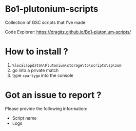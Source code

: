 # Bo1-plutonium-scripts
Collection of GSC scripts that I've made

Code Explorer: https://dragitz.github.io/Bo1-plutonium-scripts/

# How to install ?
1) ``%localappdata%\Plutonium\storage\t5\scripts\sp\zom``
2) go into a private match
3) type ``xpartygo`` into the console


# Got an issue to report ?
Please provide the following information:
- Script name
- Logs
